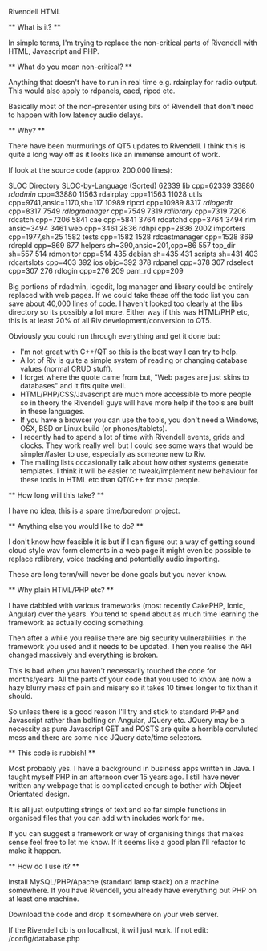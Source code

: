 Rivendell HTML

** What is it? **

In simple terms, I'm trying to replace the non-critical parts of Rivendell
with HTML, Javascript and PHP.

** What do you mean non-critical? **

Anything that doesn't have to run in real time e.g. rdairplay for radio 
output.  This would also apply to rdpanels, caed, ripcd etc.

Basically most of the non-presenter using bits of Rivendell that don't
need to happen with low latency audio delays.

** Why? **

There have been murmurings of QT5 updates to Rivendell.  I think this is
quite a long way off as it looks like an immense amount of work.

If look at the source code (approx 200,000 lines):

SLOC	Directory	SLOC-by-Language (Sorted)
62339   lib             cpp=62339
33880   *rdadmin*       cpp=33880
11563   rdairplay       cpp=11563
11028   utils           cpp=9741,ansic=1170,sh=117
10989   ripcd           cpp=10989
8317    *rdlogedit*     cpp=8317
7549    *rdlogmanager*  cpp=7549
7319    *rdlibrary*     cpp=7319
7206    rdcatch         cpp=7206
5841    cae             cpp=5841
3764    rdcatchd        cpp=3764
3494    rlm             ansic=3494
3461    web             cpp=3461
2836    rdhpi           cpp=2836
2002    importers       cpp=1977,sh=25
1582    tests           cpp=1582
1528    rdcastmanager   cpp=1528
869     rdrepld         cpp=869
677     helpers         sh=390,ansic=201,cpp=86
557     top_dir         sh=557
514     rdmonitor       cpp=514
435     debian          sh=435
431     scripts         sh=431
403     rdcartslots     cpp=403
392     ios             objc=392
378     rdpanel         cpp=378
307     rdselect        cpp=307
276     rdlogin         cpp=276
209     pam_rd          cpp=209

Big portions of rdadmin, logedit, log manager and library could be entirely
replaced with web pages.  If we could take these off the todo list you can
save about 40,000 lines of code.  I haven't looked too clearly at the libs
directory so its possibly a lot more.  Either way if this was HTML/PHP etc,
this is at least 20% of all Riv development/conversion to QT5.

Obviously you could run through everything and get it done but:
* I'm not great with C++/QT so this is the best way I can try to help.
* A lot of Riv is quite a simple system of reading or changing database
  values (normal CRUD stuff).
* I forget where the quote came from but, "Web pages are just skins to
  databases" and it fits quite well.
* HTML/PHP/CSS/Javascript are much more accessible to more people so in
  theory the Rivendell guys will have more help if the tools are built
  in these languages.
* If you have a browser you can use the tools, you don't need a Windows,
  OSX, BSD or Linux build (or phones/tablets).
* I recently had to spend a lot of time with Rivendell events, grids and
  clocks.  They work really well but I could see some ways that would be
  simpler/faster to use, especially as someone new to Riv.
* The mailing lists occasionally talk about how other systems generate
  templates.  I think it will be easier to tweak/implement new behaviour
  for these tools in HTML etc than QT/C++ for most people.

** How long will this take? **

I have no idea, this is a spare time/boredom project.

** Anything else you would like to do? **

I don't know how feasible it is but if I can figure out a way of getting 
sound cloud style wav form elements in a web page it might even be 
possible to replace rdlibrary, voice tracking and potentially audio 
importing.

These are long term/will never be done goals but you never know.

** Why plain HTML/PHP etc? **

I have dabbled with various frameworks (most recently CakePHP, Ionic, 
Angular) over the years.  You tend to spend about as much time learning 
the framework as actually coding something.

Then after a while you realise there are big security vulnerabilities in 
the framework you used and it needs to be updated.  Then you realise the API
changed massively and everything is broken.

This is bad when you haven't necessarily touched the code for months/years.
All the parts of your code that you used to know are now a hazy blurry mess
of pain and misery so it takes 10 times longer to fix than it should.

So unless there is a good reason I'll try and stick to standard PHP and
Javascript rather than bolting on Angular, JQuery etc.  JQuery may be a 
necessity as pure Javascript GET and POSTS are quite a horrible convluted
mess and there are some nice JQuery date/time selectors.

** This code is rubbish! **

Most probably yes.  I have a background in business apps written in Java.
I taught myself PHP in an afternoon over 15 years ago.  I still have never
written any webpage that is complicated enough to bother with Object
Orientated design.

It is all just outputting strings of text and so far simple functions in
organised files that you can add with includes work for me.

If you can suggest a framework or way of organising things that makes sense
feel free to let me know.  If it seems like a good plan I'll refactor to
make it happen.

** How do I use it? **

Install MySQL/PHP/Apache (standard lamp stack) on a machine somewhere.  If
you have Rivendell, you already have everything but PHP on at least one
machine.

Download the code and drop it somewhere on your web server.

If the Rivendell db is on localhost, it will just work.  If not edit:
/config/database.php
